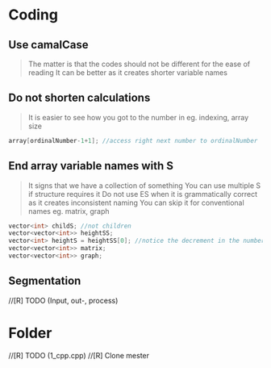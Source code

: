# Coding
  ## Use camalCase
  > The matter is that the codes should not be different for the ease of reading
  > It can be better as it creates shorter variable names
  ## Do not shorten calculations
  > It is easier to see how you got to the number in eg. indexing, array size
  ```c++
  array[ordinalNumber-1+1]; //access right next number to ordinalNumber
  ```
  ## End array variable names with S
  > It signs that we have a collection of something
  > You can use multiple S if structure requires it
  > Do not use ES when it is grammatically correct as it creates inconsistent naming
  > You can skip it for conventional names eg. matrix, graph
  ```c++
  vector<int> childS; //not children
  vector<vector<int>> heightSS;
  vector<int> heightS = heightSS[0]; //notice the decrement in the number of 'S'-s
  vector<vector<int>> matrix;
  vector<vector<int>> graph;
  ```
  ## Segmentation
  //[R] TODO (Input, out-, process)
# Folder
  //[R] TODO (1_cpp.cpp)
  //[R] Clone mester
